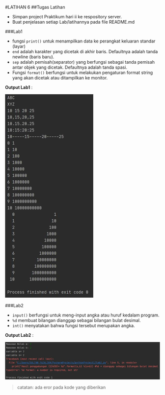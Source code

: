 #LATIHAN 6
##Tugas Latihan
- Simpan project Praktikum hari ii ke respository server.
- Buat penjelasan setiap Lab/latihannya pada file README.md

###Lab1
- fungsi `print()` untuk menampilkan data ke perangkat keluaran standar (layar)
- `end` adalah karakter yang dicetak di akhir baris. Defaultnya adalah tanda newline (baris baru).
- `sep` adalah pemisah(separator) yang berfungsi sebagai tanda pemisah antar objek yang dicetak. Defaultnya adalah tanda spasi.
- Fungsi `format()` berfungsi untuk melakukan pengaturan format string yang akan dicetak atau ditampilkan ke monitor.

**Output Lab1** :

![lab1](lab1.jpg)

###Lab2
- `input()` berfungsi untuk meng-input angka atau huruf kedalam program.
- `%d` membuat bilangan dianggap sebagai bilangan bulat desimal.
- `int()` menyatakan bahwa fungsi tersebut merupakan angka.

**Output Lab2** :

![lab2](lab2.jpg)

>catatan: ada eror pada kode yang diberikan